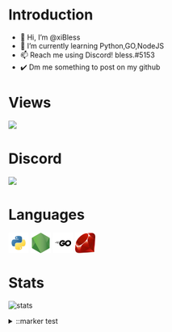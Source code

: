 # Introduction
- 👋 Hi, I’m @xiBless
- 🌱 I’m currently learning Python,GO,NodeJS
- 📫 Reach me using Discord! bless.#5153
- ✔️ Dm me something to post on my github


# Views

![](https://komarev.com/ghpvc/?username=xiBless&color=blueviolet)

# Discord

<p align="left">
  <a href="https://github.com/@xiBless">
    <img src="https://discord.c99.nl/widget/theme-3/802582787205890078.png"/>
     </a>
  
# Languages
<p align="left">
  <code><img height="40" src="https://raw.githubusercontent.com/github/explore/main/topics/python/python.png"></code>
  <code><img height="40" src="https://raw.githubusercontent.com/github/explore/main/topics/nodejs/nodejs.png"></code>
  <code><img height="40" src="https://raw.githubusercontent.com/github/explore/main/topics/go/go.png"></code>
  <code><img height="40" src="https://raw.githubusercontent.com/github/explore/main/topics/ruby/ruby.png"></code>
</p>

# Stats

![stats](https://github-readme-stats.vercel.app/api/?username=xiBless&title_color=4F8CC9&text_color=9f9f9f&show_icons=true&bg_color=00000000&hide_border=true&icon_color=4F8CC9&hide_title=true&count_private=true)

<details>
  <summary>
    ::marker
    test
  </summary>
  <a href="https://github.com/google">test</a>
</details>
